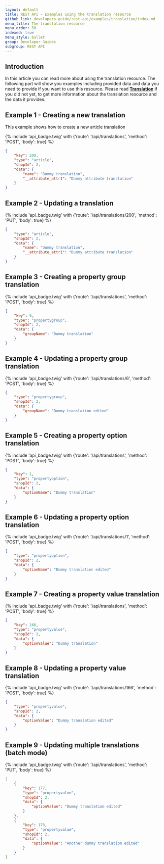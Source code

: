 ```yaml
---
layout: default
title: REST API - Examples using the translation resource
github_link: developers-guide/rest-api/examples/translation/index.md
menu_title: The translation resource
menu_order: 50
indexed: true
menu_style: bullet
group: Developer Guides
subgroup: REST API
---
```


## Introduction

In this article you can read more about using the translation resource.
The following part will show you examples including provided data and data you need to provide if you want to use this resource.
Please read **[Translation](/developers-guide/rest-api/api-resource-translation/)** if you did not yet, to get more information about the translation resource and the data it provides.

## Example 1 - Creating a new translation

This example shows how to create a new article translation

{% include 'api_badge.twig' with {'route': '/api/translations', 'method': 'POST', 'body': true} %}
```json
{
    "key": 200,
    "type": "article",
    "shopId": 2,
    "data": {
        "name": "Dummy translation",
        "__attribute_attr1": "Dummy attribute translation"
    }
}
```

## Example 2 - Updating a translation

{% include 'api_badge.twig' with {'route': '/api/translations/200', 'method': 'PUT', 'body': true} %}
```json
{
    "type": "article",
    "shopId": 2,
    "data": {
        "name": "Dummy translation",
        "__attribute_attr1": "Dummy attribute translation"
    }
}
```

## Example 3 - Creating a property group translation

{% include 'api_badge.twig' with {'route': '/api/translations', 'method': 'POST', 'body': true} %}
```json
{
    "key": 6,
    "type": "propertygroup",
    "shopId": 2,
    "data": {
        "groupName": "Dummy translation"
    }
}
```

## Example 4 - Updating a property group translation

{% include 'api_badge.twig' with {'route': '/api/translations/6', 'method': 'POST', 'body': true} %}
```json
{
    "type": "propertygroup",
    "shopId": 2,
    "data": {
        "groupName": "Dummy translation edited"
    }
}
```

## Example 5 - Creating a property option translation

{% include 'api_badge.twig' with {'route': '/api/translations', 'method': 'POST', 'body': true} %}
```json
{
    "key": 1,
    "type": "propertyoption",
    "shopId": 2,
    "data": {
        "optionName": "Dummy translation"
    }
}
```

## Example 6 - Updating a property option translation

{% include 'api_badge.twig' with {'route': '/api/translations/1', 'method': 'POST', 'body': true} %}
```json
{
    "type": "propertyoption",
    "shopId": 2,
    "data": {
        "optionName": "Dummy translation edited"
    }
}
```

## Example 7 - Creating a property value translation

{% include 'api_badge.twig' with {'route': '/api/translations', 'method': 'POST', 'body': true} %}
```json
{
    "key": 166,
    "type": "propertyvalue",
    "shopId": 2,
    "data": {
        "optionValue": "Dummy translation"
    }
}
```

## Example 8 - Updating a property value translation

{% include 'api_badge.twig' with {'route': '/api/translations/166', 'method': 'POST', 'body': true} %}
```json
{
    "type": "propertyvalue",
    "shopId": 2,
    "data": {
        "optionValue": "Dummy translation edited"
    }
}
```

## Example 9 - Updating multiple translations (batch mode)

{% include 'api_badge.twig' with {'route': '/api/translations', 'method': 'PUT', 'body': true} %}
```json
[
    {
        "key": 177,
        "type": "propertyvalue",
        "shopId": 2,
        "data": {
            "optionValue": "Dummy translation edited"
        }
    },
    {
        "key": 178,
        "type": "propertyvalue",
        "shopId": 2,
        "data": {
            "optionValue": "Another dummy translation edited"
        }
    }
]
```
